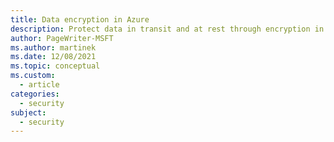 ```yaml
---
title: Data encryption in Azure
description: Protect data in transit and at rest through encryption in Azure. Learn about Azure encryption features and standard encryption algorithms.
author: PageWriter-MSFT
ms.author: martinek
ms.date: 12/08/2021
ms.topic: conceptual
ms.custom:
  - article
categories:
  - security
subject:
  - security
---
```

